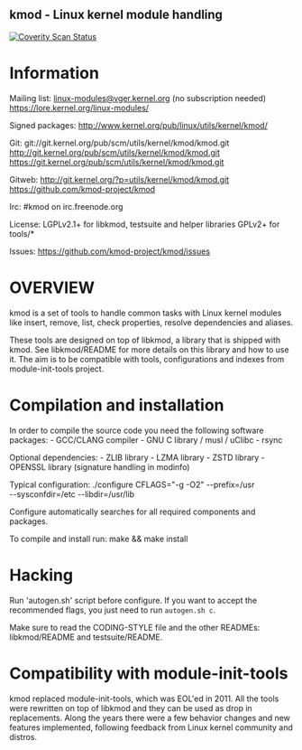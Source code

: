 ## kmod - Linux kernel module handling

[![Coverity Scan Status](https://scan.coverity.com/projects/2096/badge.svg)](https://scan.coverity.com/projects/2096)


Information
===========

Mailing list:
	linux-modules@vger.kernel.org (no subscription needed)
	https://lore.kernel.org/linux-modules/

Signed packages:
	http://www.kernel.org/pub/linux/utils/kernel/kmod/

Git:
	git://git.kernel.org/pub/scm/utils/kernel/kmod/kmod.git
	http://git.kernel.org/pub/scm/utils/kernel/kmod/kmod.git
	https://git.kernel.org/pub/scm/utils/kernel/kmod/kmod.git

Gitweb:
	http://git.kernel.org/?p=utils/kernel/kmod/kmod.git
	https://github.com/kmod-project/kmod

Irc:
	#kmod on irc.freenode.org

License:
	LGPLv2.1+ for libkmod, testsuite and helper libraries
	GPLv2+ for tools/*

Issues:
    https://github.com/kmod-project/kmod/issues

OVERVIEW
========

kmod is a set of tools to handle common tasks with Linux kernel modules like
insert, remove, list, check properties, resolve dependencies and aliases.

These tools are designed on top of libkmod, a library that is shipped with
kmod. See libkmod/README for more details on this library and how to use it.
The aim is to be compatible with tools, configurations and indexes from
module-init-tools project.

Compilation and installation
============================

In order to compile the source code you need the following software packages:
	- GCC/CLANG compiler
	- GNU C library / musl / uClibc
	- rsync


Optional dependencies:
	- ZLIB library
	- LZMA library
	- ZSTD library
	- OPENSSL library (signature handling in modinfo)

Typical configuration:
	./configure CFLAGS="-g -O2" --prefix=/usr \
			--sysconfdir=/etc --libdir=/usr/lib

Configure automatically searches for all required components and packages.

To compile and install run:
	make && make install

Hacking
=======

Run 'autogen.sh' script before configure. If you want to accept the recommended
flags, you just need to run `autogen.sh c`.

Make sure to read the CODING-STYLE file and the other READMEs: libkmod/README
and testsuite/README.

Compatibility with module-init-tools
====================================

kmod replaced module-init-tools, which was EOL'ed in 2011. All the tools were
rewritten on top of libkmod and they can be used as drop in replacements.
Along the years there were a few behavior changes and new features implemented,
following feedback from Linux kernel community and distros.

